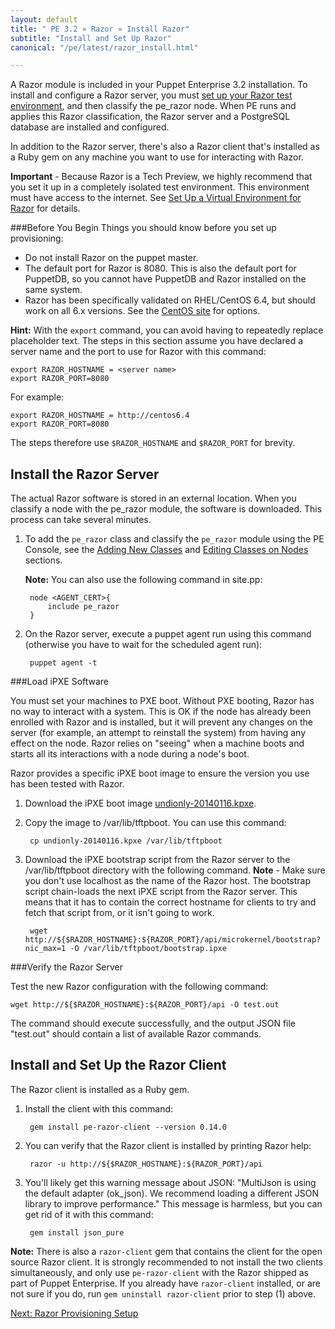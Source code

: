 ```yaml
---
layout: default
title: " PE 3.2 » Razor » Install Razor"
subtitle: "Install and Set Up Razor"
canonical: "/pe/latest/razor_install.html"

---
```

A Razor module is included in your Puppet Enterprise 3.2 installation. To install and configure a Razor server, you must [set up your Razor test environment](./razor_prereqs.html), and then classify the pe_razor node. When PE runs and applies this Razor classification, the Razor server and a PostgreSQL database are installed and configured.   

In addition to the Razor server, there's also a Razor client that's installed as a Ruby gem on any machine you want to use for interacting with Razor. 
 
**Important** - Because Razor is a Tech Preview, we highly recommend that you set it up in a completely isolated test environment. This environment must have access to the internet. See [Set Up a Virtual Environment for Razor](./razor_prereqs.html) for details.
	 
###Before You Begin
Things you should know before you set up provisioning:

+ Do not install Razor on the puppet master.
+ The default port for Razor is 8080. This is also the default port for PuppetDB, so you cannot have PuppetDB and Razor installed on the same system.
+ Razor has been specifically validated on RHEL/CentOS 6.4, but should work on all 6.x versions. See the [CentOS site](http://isoredirect.centos.org/centos/6/isos/x86_64/) for options.

**Hint:** With the `export` command, you can avoid having to repeatedly replace placeholder text. The steps in this section assume you have declared a server name and the port to use for Razor with this command:

    export RAZOR_HOSTNAME = <server name> 
    export RAZOR_PORT=8080
    
For example: 

	export RAZOR_HOSTNAME = http://centos6.4 
    export RAZOR_PORT=8080
	
	
The steps therefore use `$RAZOR_HOSTNAME` and `$RAZOR_PORT` for brevity.

Install the Razor Server
-------------

The actual Razor software is stored in an external location. When you classify a node with the pe_razor module, the software is downloaded. This process can take several minutes. 

1. To add the `pe_razor` class and classify the `pe_razor` module using the PE Console, see the [Adding New Classes](./console_classes_groups.html#adding-new-classes.html) and [Editing Classes on Nodes](./console_classes_groups.html#editing-classes-on-nodes) sections.

	**Note:** You can also use the following command in site.pp:
	
		node <AGENT_CERT>{
			include pe_razor
		}
	
2. On the Razor server, execute a puppet agent run using this command (otherwise you have to wait for the scheduled agent run):

		puppet agent -t


###Load iPXE Software

You must set your machines to PXE boot. Without PXE booting, Razor has no way to interact with a system. This is OK if the node has already been enrolled with Razor and is installed, but it will prevent any changes on the server (for example, an attempt to reinstall the system) from having any effect on the node. Razor relies on "seeing" when a machine boots and starts all its interactions with a node during a node's boot.

Razor provides a specific iPXE boot image to ensure the version you use has been tested with Razor. 

1. Download the iPXE boot image [undionly-20140116.kpxe](http://links.puppetlabs.com/pe-razor-ipxe-firmare-3.2).
2. Copy the image to /var/lib/tftpboot. You can use this command:

		cp undionly-20140116.kpxe /var/lib/tftpboot
	
3. Download the iPXE bootstrap script from the Razor server to the /var/lib/tftpboot directory with the following command. 
	**Note** - Make sure you don't use localhost as the name of the Razor host. The bootstrap script chain-loads the next iPXE script from the Razor server. This means that it has to contain the correct hostname for clients to try and fetch that script
from, or it isn't going to work.

		wget http://${$RAZOR_HOSTNAME}:${RAZOR_PORT}/api/microkernel/bootstrap?nic_max=1 -O /var/lib/tftpboot/bootstrap.ipxe
		
		
###Verify the Razor Server 

Test the new Razor configuration with the following command:

	wget http://${$RAZOR_HOSTNAME}:${RAZOR_PORT}/api -O test.out
	
The command should execute successfully, and the output JSON file "test.out" should contain a list of available Razor commands.


Install and Set Up the Razor Client
-------------

The Razor client is installed as a Ruby gem. 

1. Install the client with this command:

		gem install pe-razor-client --version 0.14.0
		
2. You can verify that the Razor client is installed by printing Razor help:

		razor -u http://${$RAZOR_HOSTNAME}:${RAZOR_PORT}/api

3. You'll likely get this warning message about JSON: "MultiJson is using the default adapter (ok_json). We recommend loading a different JSON library to improve performance."  This message is harmless, but you can get rid of it with this command:

		gem install json_pure

**Note:** There is also a `razor-client` gem that contains the client for
the open source Razor client. It is strongly recommended to not install the
two clients simultaneously, and only use `pe-razor-client` with the Razor
shipped as part of Puppet Enterprise. If you already have `razor-client`
installed, or are not sure if you do, run `gem uninstall razor-client`
prior to step (1) above.
		

[Next: Razor Provisioning Setup](./razor_using.html)
